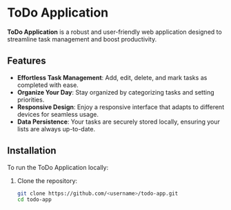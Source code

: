 # ToDo Application

**ToDo Application** is a robust and user-friendly web application designed to streamline task management and boost productivity.

## Features

- **Effortless Task Management**: Add, edit, delete, and mark tasks as completed with ease.
- **Organize Your Day**: Stay organized by categorizing tasks and setting priorities.
- **Responsive Design**: Enjoy a responsive interface that adapts to different devices for seamless usage.
- **Data Persistence**: Your tasks are securely stored locally, ensuring your lists are always up-to-date.

## Installation

To run the ToDo Application locally:

1. Clone the repository:
   ```bash
   git clone https://github.com/<username>/todo-app.git
   cd todo-app
